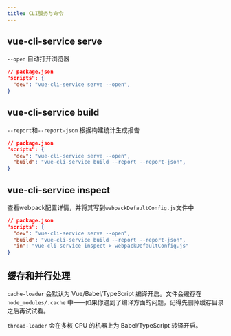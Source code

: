 ```yaml
---
title: CLI服务与命令
---
```

## vue-cli-service serve
```--open``` 自动打开浏览器
```json {3}
// package.json
"scripts": {
  "dev": "vue-cli-service serve --open",
}
```

## vue-cli-service build
```--report```和```--report-json``` 根据构建统计生成报告
```json {4}
// package.json
"scripts": {
  "dev": "vue-cli-service serve --open",
  "build": "vue-cli-service build --report --report-json",
}
```

## vue-cli-service inspect
查看webpack配置详情，并将其写到```webpackDefaultConfig.js```文件中
```json {5}
// package.json
"scripts": {
  "dev": "vue-cli-service serve --open",
  "build": "vue-cli-service build --report --report-json",
  "in": "vue-cli-service inspect > webpackDefaultConfig.js"
}
```

## 缓存和并行处理
```cache-loader``` 会默认为 Vue/Babel/TypeScript 编译开启。文件会缓存在 ```node_modules/.cache``` 中——如果你遇到了编译方面的问题，记得先删掉缓存目录之后再试试看。

```thread-loader``` 会在多核 CPU 的机器上为 Babel/TypeScript 转译开启。